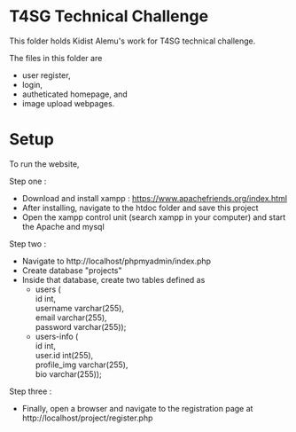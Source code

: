 # T4SG Technical Challenge
This folder holds Kidist Alemu's work for T4SG technical challenge. 

The files in this folder are 
- user register, 
- login, 
- autheticated homepage, and 
- image upload webpages. 
# Setup

To run the website, 

Step one : 
- Download and install xampp : https://www.apachefriends.org/index.html
- After installing, navigate to the htdoc folder and save this project
- Open the xampp control unit (search xampp in your computer) and start the Apache and mysql

Step two : 
- Navigate to http://localhost/phpmyadmin/index.php
- Create database "projects"
- Inside that database, create two tables defined as
	- users (  
id int,  
username varchar(255),  
email varchar(255),  
password varchar(255));
	- users-info (  
id int,  
user.id int(255),  
profile_img varchar(255),  
bio varchar(255));

Step three :
- Finally, open a browser and navigate to the registration page at http://localhost/project/register.php 

